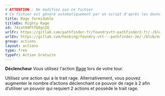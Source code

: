 ```yaml
---
# ATTENTION : Ne modifiez pas ce fichier
# Ce fichier est généré automatiquement par un script d'après les données du module Foundry VTT officiel et de sa traduction
title: Rage formidable
titleEn: Mighty Rage
id: 74iat04PtfG8gn2Q
urlFr: https://gitlab.com/pathfinder-fr/foundryvtt-pathfinder2-fr/-/blob/master/data/actions/74iat04PtfG8gn2Q.htm
urlEn: https://gitlab.com/hooking/foundry-vtt---pathfinder-2e/-/blob/master/packs/data/actions.db/mighty-rage.json
group: actions
layout: actions
type: free
typeFr: Action Gratuite
---
```

**Déclencheur** Vous utilisez l'action [Rage](rage.md) lors de votre tour.

Utilisez une action qui a le trait rage. Alternativement, vous pouvez augmenter le nombre d’actions déclenchant ce pouvoir de rage à 2 afin d’utiliser un pouvoir qui requiert 2 actions et possède le trait rage.


